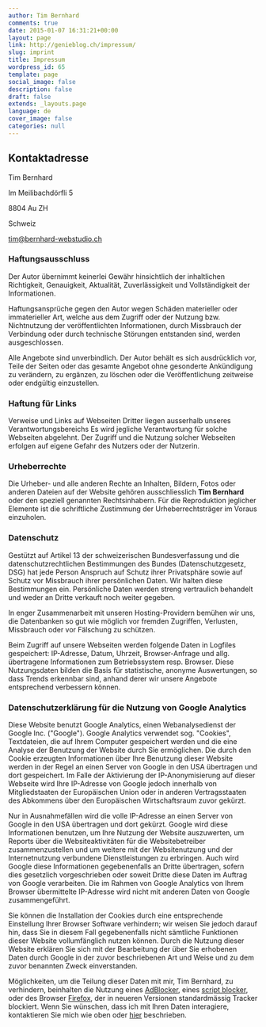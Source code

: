 ```yaml
---
author: Tim Bernhard
comments: true
date: 2015-01-07 16:31:21+00:00
layout: page
link: http://genieblog.ch/impressum/
slug: imprint
title: Impressum
wordpress_id: 65
template: page
social_image: false
description: false
draft: false
extends: _layouts.page
language: de
cover_image: false
categories: null
---
```


## Kontaktadresse

Tim Bernhard

Im Meilibachdörfli 5

8804 Au ZH

Schweiz

[tim@bernhard-webstudio.ch](mailto:tim@bernhard-webstudio.ch)

### Haftungsausschluss

Der Autor übernimmt keinerlei Gewähr hinsichtlich der  inhaltlichen Richtigkeit, Genauigkeit, Aktualität, Zuverlässigkeit und  Vollständigkeit der Informationen.

Haftungsansprüche gegen den Autor wegen Schäden materieller  oder immaterieller Art, welche aus dem Zugriff oder der Nutzung bzw.  Nichtnutzung der veröffentlichten Informationen, durch Missbrauch der  Verbindung oder durch technische Störungen entstanden sind, werden  ausgeschlossen.

Alle  Angebote sind unverbindlich.
Der Autor behält es sich ausdrücklich vor, Teile  der Seiten oder das gesamte Angebot ohne gesonderte Ankündigung zu verändern,  zu ergänzen, zu löschen oder die Veröffentlichung zeitweise oder endgültig  einzustellen.

### Haftung für Links

Verweise und Links auf Webseiten  Dritter liegen ausserhalb unseres Verantwortungsbereichs Es wird jegliche Verantwortung für solche Webseiten  abgelehnt.  Der Zugriff und die Nutzung solcher Webseiten erfolgen  auf eigene Gefahr des Nutzers oder der Nutzerin. 

### Urheberrechte

Die Urheber- und alle anderen Rechte an Inhalten, Bildern, Fotos oder anderen Dateien auf der Website gehören ausschliesslich **Tim Bernhard** oder den speziell genannten  Rechtsinhabern.
Für die Reproduktion jeglicher Elemente ist die schriftliche Zustimmung der Urheberrechtsträger im Voraus einzuholen.

### Datenschutz

Gestützt auf Artikel 13 der schweizerischen Bundesverfassung  und die datenschutzrechtlichen Bestimmungen des Bundes (Datenschutzgesetz, DSG)  hat jede Person Anspruch auf Schutz ihrer Privatsphäre sowie auf Schutz vor  Missbrauch ihrer persönlichen Daten.
Wir halten diese Bestimmungen ein.  Persönliche Daten werden streng vertraulich behandelt und weder an Dritte  verkauft noch weiter gegeben.

In enger Zusammenarbeit mit unseren Hosting-Providern  bemühen wir uns, die Datenbanken so gut wie möglich vor fremden Zugriffen, Verlusten,  Missbrauch oder vor Fälschung zu schützen.

Beim Zugriff auf unsere Webseiten werden folgende Daten in  Logfiles gespeichert: IP-Adresse, Datum, Uhrzeit, Browser-Anfrage und allg.  übertragene Informationen zum Betriebssystem resp.
Browser.
Diese Nutzungsdaten  bilden die Basis für statistische, anonyme Auswertungen, so dass Trends  erkennbar sind, anhand derer wir unsere Angebote entsprechend verbessern  können. 

### Datenschutzerklärung für die Nutzung von Google Analytics

Diese Website benutzt Google Analytics, einen Webanalysedienst der  Google Inc. ("Google"). Google Analytics verwendet sog.  "Cookies", Textdateien, die auf Ihrem Computer gespeichert werden und  die eine Analyse der Benutzung der Website durch Sie ermöglichen.
Die durch den  Cookie erzeugten Informationen über Ihre Benutzung dieser Website werden in der  Regel an einen Server von Google in den USA übertragen und dort gespeichert.
Im  Falle der Aktivierung der IP-Anonymisierung auf dieser Webseite wird Ihre  IP-Adresse von Google jedoch innerhalb von Mitgliedstaaten der Europäischen  Union oder in anderen Vertragsstaaten des Abkommens über den Europäischen Wirtschaftsraum  zuvor gekürzt. 

Nur in Ausnahmefällen wird die volle IP-Adresse an einen Server von  Google in den USA übertragen und dort gekürzt.
Google wird diese  Informationen benutzen, um Ihre Nutzung der Website auszuwerten, um Reports  über die Websiteaktivitäten für die Websitebetreiber zusammenzustellen und um  weitere mit der Websitenutzung und der Internetnutzung verbundene  Dienstleistungen zu erbringen.
Auch wird Google diese Informationen gegebenenfalls an Dritte übertragen, sofern dies gesetzlich vorgeschrieben oder  soweit Dritte diese Daten im Auftrag von Google verarbeiten.
Die im  Rahmen von Google Analytics von Ihrem Browser übermittelte IP-Adresse wird  nicht mit anderen Daten von Google zusammengeführt. 

Sie können die Installation der Cookies durch eine  entsprechende Einstellung Ihrer Browser Software verhindern; wir weisen Sie jedoch darauf hin, dass Sie in diesem Fall gegebenenfalls nicht sämtliche  Funktionen dieser Website vollumfänglich nutzen können.
Durch  die Nutzung dieser Website erklären Sie sich mit der Bearbeitung der über Sie  erhobenen Daten durch Google in der zuvor beschriebenen Art und Weise und zu  dem zuvor benannten Zweck einverstanden.

Möglichkeiten, um die Teilung dieser Daten mit mir, Tim Bernhard, zu verhindern,
beinhalten die Nutzung eines [AdBlocker](https://github.com/gorhill/uBlock#ublock-origin), 
eines  [script blocker](https://github.com/hackademix/noscript), 
oder des Browser [Firefox](https://www.mozilla.org/de/firefox/new/), 
der in neueren Versionen standardmässig Tracker blockiert.
Wenn Sie wünschen, dass ich mit Ihren Daten interagiere, 
kontaktieren Sie mich wie oben oder [hier](https://www.genieblog.ch/pages/de/about) beschrieben.
